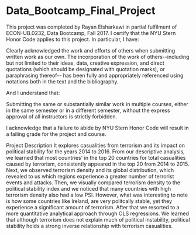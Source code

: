 # Data_Bootcamp_Final_Project

This project was completed by Rayan Elsharkawi in partial fulfilment of ECON-UB.0232, Data Bootcamp, Fall 2017. I certify that the NYU Stern Honor Code applies to this project. In particular, I have:

Clearly acknowledged the work and efforts of others when submitting written work as our own. The incorporation of the work of others--including but not limited to their ideas, data, creative expression, and direct quotations (which should be designated with quotation marks), or paraphrasing thereof-- has been fully and appropriately referenced using notations both in the text and the bibliography.

And I understand that:

Submitting the same or substantially similar work in multiple courses, either in the same semester or in a different semester, without the express approval of all instructors is strictly forbidden.

I acknowledge that a failure to abide by NYU Stern Honor Code will result in a failing grade for the project and course.

Project Description It explores casualities from terrorism and its impact on political stability for the years 2014 to 2016. From our descriptive analysis, we learned that most countries' in the top 20 countries for total casualities caused by terrorism, consistently appeared in the top 20 from 2014 to 2015. Next, we observed terrorism density and its global distribution, which revealed to us which regions experience a greater number of terrorist events and attacks. Then, we visually compared terrorism density to the political stability index and we noticed that many countries with high terrorism density also had a low PSI. However, what was interesting to note is how some countries like Ireland, are very politcally stable, yet they experience a significant amount of terrorism. After that we resorted to a more quantitative analytical approach through OLS regressions. We learned that although terrorism does not explain much of political instability, political stability holds a strong inverse relationship with terrorism casualities.
